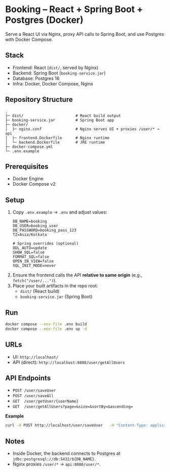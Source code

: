 # Booking – React + Spring Boot + Postgres (Docker)

Serve a React UI via Nginx, proxy API calls to Spring Boot, and use Postgres with Docker Compose.

## Stack
- Frontend: React (`dist/`, served by Nginx)
- Backend: Spring Boot (`booking-service.jar`)
- Database: Postgres 16
- Infra: Docker, Docker Compose, Nginx

## Repository Structure
```
.
├─ dist/                       # React build output
├─ booking-service.jar         # Spring Boot app
├─ docker/
│  ├─ nginx.conf               # Nginx serves UI + proxies /user/* → api
│  ├─ frontend.Dockerfile      # Nginx runtime
│  └─ backend.Dockerfile       # JRE runtime
├─ docker-compose.yml
└─ .env.example
```

## Prerequisites
- Docker Engine  
- Docker Compose v2

## Setup
1. Copy `.env.example` → `.env` and adjust values:
   ```env
   DB_NAME=booking
   DB_USER=booking_user
   DB_PASSWORD=booking_pass_123
   TZ=Asia/Kolkata

   # Spring overrides (optional)
   DDL_AUTO=update
   SHOW_SQL=false
   FORMAT_SQL=false
   OPEN_IN_VIEW=false
   SQL_INIT_MODE=never
   ```
2. Ensure the frontend calls the API **relative to same origin** (e.g., `fetch("/user/...")`).
3. Place your built artifacts in the repo root:
   - `dist/` (React build)
   - `booking-service.jar` (Spring Boot)

## Run
```bash
docker compose --env-file .env build
docker compose --env-file .env up -d
```

## URLs
- UI: `http://localhost/`
- API (direct): `http://localhost:8080/user/getAllUsers`

## API Endpoints
- `POST /user/saveUser`
- `POST /user/saveAll`
- `GET  /user/getUser/{userName}`
- `GET  /user/getAllUsers?page=&size=&sortBy=&ascending=`

**Example**
```bash
curl -X POST http://localhost/user/saveUser   -H "Content-Type: application/json"   -d '{"userName":"jdoe","firstName":"John","lastName":"Doe","email":"john@example.com"}'
```

## Notes
- Inside Docker, the backend connects to Postgres at `jdbc:postgresql://db:5432/${DB_NAME}`.
- Nginx proxies `/user/*` → `api:8080/user/*`.

